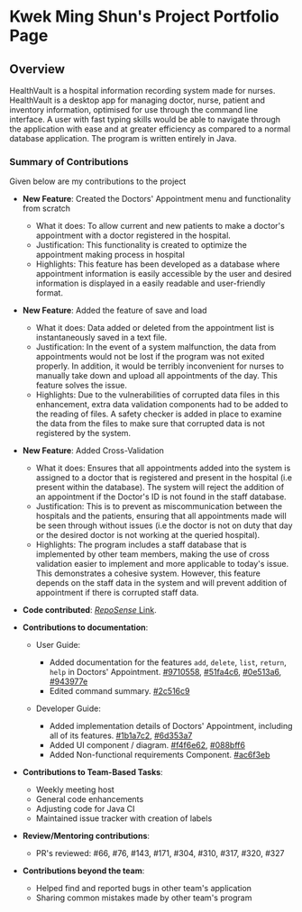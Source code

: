 # Kwek Ming Shun's Project Portfolio Page

## Overview
HealthVault is a hospital information recording system made for nurses. HealthVault is a desktop app for managing doctor, nurse, patient and inventory information, optimised for use through the command line interface. A user with fast typing skills would be able to navigate through the application with ease and at greater efficiency as compared to a normal database application. The program is written entirely in Java.

### Summary of Contributions

Given below are my contributions to the project

- **New Feature**: Created the Doctors' Appointment menu and functionality from scratch
    - What it does: To allow current and new patients to make a doctor's appointment with a doctor registered in the hospital.
    - Justification: This functionality is created to optimize the appointment making process in hospital
    - Highlights: This feature has been developed as a database where appointment information is easily accessible by the user and desired information is displayed in a easily readable and user-friendly format.

- **New Feature**: Added the feature of save and load
    - What it does: Data added or deleted from the appointment list is instantaneously saved in a text file.
    - Justification: In the event of a system malfunction, the data from appointments would not be lost if the program was not exited properly. In addition, it would be terribly inconvenient for nurses to manually take down and upload all appointments of the day. This feature solves the issue.
    - Highlights: Due to the vulnerabilities of corrupted data files in this enhancement, extra data validation components had to be added to the reading of files. A safety checker is added in place to examine the data from the files to make sure that corrupted data is not registered by the system.

- **New Feature**: Added Cross-Validation
    - What it does: Ensures that all appointments added into the system is assigned to a doctor that is registered and present in the hospital (i.e present within the database). The system will reject the addition of an appointment if the Doctor's ID is not found in the staff database.
    - Justification: This is to prevent as miscommunication between the hospitals and the patients, ensuring that all appointments made will be seen through without issues (i.e the doctor is not on duty that day or the desired doctor is not working at the queried hospital).
    - Highlights: The program includes a staff database that is implemented by other team members, making the use of cross validation easier to implement and more applicable to today's issue. This demonstrates a cohesive system. However, this feature depends on the staff data in the system and will prevent addition of appointment if there is corrupted staff data.

- **Code contributed**: [*RepoSense* Link](https://nus-cs2113-ay2021s2.github.io/tp-dashboard/?search=MingShun98).

- **Contributions to documentation**:
    - User Guide:
        - Added documentation for the features `add`, `delete`, `list`, `return`, `help` in Doctors' Appointment. [\#9710558](), [\#51fa4c6](), [\#0e513a6](), [\#943977e]()
        - Edited command summary. [\#2c516c9]()

    - Developer Guide:
        - Added implementation details of Doctors' Appointment, including all of its features. [\#1b1a7c2](), [\#6d353a7]()
        - Added UI component / diagram. [\#f4f6e62](), [\#088bff6]()
        - Added Non-functional requirements Component. [\#ac6f3eb]()

- **Contributions to Team-Based Tasks**:
    - Weekly meeting host
    - General code enhancements
    - Adjusting code for Java CI
    - Maintained issue tracker with creation of labels

- **Review/Mentoring contributions**:
    - PR's reviewed: #66, #76, #143, #171, #304, #310, #317, #320, #327

- **Contributions beyond the team**:
    - Helped find and reported bugs in other team's application
    - Sharing common mistakes made by other team's program
